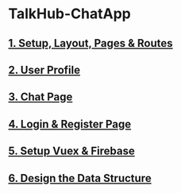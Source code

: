 # TalkHub-ChatApp
## [1. Setup, Layout, Pages & Routes](https://github.com/Tahsin000/TalkHub-ChatApp/tree/1ea2cc922e9d875c699aee3ac969b3c06c86942e)
## [2. User Profile ](https://github.com/Tahsin000/TalkHub-ChatApp/tree/2._userPage_UI)
## [3. Chat Page](https://github.com/Tahsin000/TalkHub-ChatApp/tree/3._Chat_Page)
## [4. Login & Register Page](https://github.com/Tahsin000/TalkHub-ChatApp/tree/4._Login_%26_Register_Page)
## [5. Setup Vuex & Firebase](https://github.com/Tahsin000/TalkHub-ChatApp/tree/5._Setup_Vuex_%26_Firebase)
## [6. Design the Data Structure](https://github.com/Tahsin000/TalkHub-ChatApp/tree/6._Design_the_Data_Structure)
